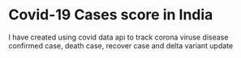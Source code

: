 # Covid-19 Cases score in India 
I have created using covid data api to track corona viruse disease confirmed case, death case, recover case and delta variant update 
